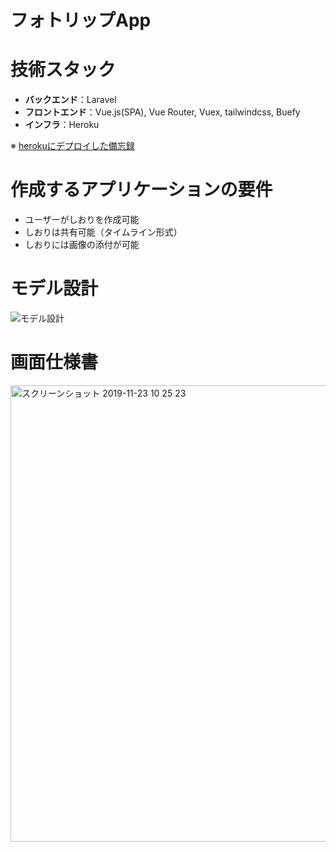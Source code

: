 # フォトリップApp

# 技術スタック

- **バックエンド**：Laravel
- **フロントエンド**：Vue.js(SPA), Vue Router, Vuex, tailwindcss, Buefy
- **インフラ**：Heroku

※ [herokuにデプロイした備忘録](https://www.kmmk.work/entry/2019/11/30/030459)

# 作成するアプリケーションの要件

- ユーザーがしおりを作成可能
- しおりは共有可能（タイムライン形式）
- しおりには画像の添付が可能

# モデル設計
![モデル設計](https://user-images.githubusercontent.com/43497062/69470663-58616c00-0ddb-11ea-92b6-6516bf8dd9b4.png)



# 画面仕様書
<img width="730" alt="スクリーンショット 2019-11-23 10 25 23" src="https://user-images.githubusercontent.com/43497062/69470687-93639f80-0ddb-11ea-94a5-a43fe1667a36.png">
